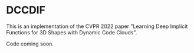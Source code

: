 # DCCDIF

This is an implementation of the CVPR 2022 paper "Learning Deep Implicit Functions for 3D Shapes with Dynamic Code Clouds".

Code coming soon.
